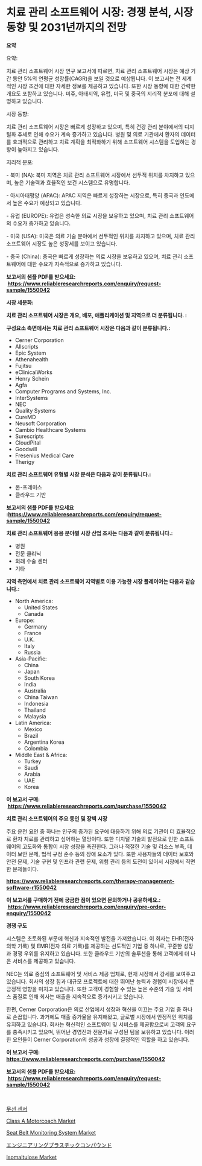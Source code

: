 <p><h1>치료 관리 소프트웨어 시장: 경쟁 분석, 시장 동향 및 2031년까지의 전망</h1></p><p><strong>요약</strong></p>
<p><p>요약:</p><p>치료 관리 소프트웨어 시장 연구 보고서에 따르면, 치료 관리 소프트웨어 시장은 예상 기간 동안 5%의 연평균 성장률(CAGR)을 보일 것으로 예상됩니다. 이 보고서는 전 세계적인 시장 조건에 대한 자세한 정보를 제공하고 있습니다. 또한 시장 동향에 대한 간략한 개요도 포함하고 있습니다. 미주, 아태지역, 유럽, 미국 및 중국의 지리적 분포에 대해 설명하고 있습니다.</p><p>시장 동향:</p><p>치료 관리 소프트웨어 시장은 빠르게 성장하고 있으며, 특히 건강 관리 분야에서의 디지털화 추세로 인해 수요가 계속 증가하고 있습니다. 병원 및 의료 기관에서 환자의 데이터를 효과적으로 관리하고 치료 계획을 최적화하기 위해 소프트웨어 시스템을 도입하는 경향이 높아지고 있습니다.</p><p>지리적 분포:</p><p>- 북미 (NA): 북미 지역은 치료 관리 소프트웨어 시장에서 선두적 위치를 차지하고 있으며, 높은 기술력과 효율적인 보건 시스템으로 유명합니다.</p><p>- 아시아태평양 (APAC): APAC 지역은 빠르게 성장하는 시장으로, 특히 중국과 인도에서 높은 수요가 예상되고 있습니다.</p><p>- 유럽 (EUROPE): 유럽은 성숙한 의료 시장을 보유하고 있으며, 치료 관리 소프트웨어의 수요가 증가하고 있습니다.</p><p>- 미국 (USA): 미국은 의료 기술 분야에서 선두적인 위치를 차지하고 있으며, 치료 관리 소프트웨어 시장도 높은 성장세를 보이고 있습니다.</p><p>- 중국 (China): 중국은 빠르게 성장하는 의료 시장을 보유하고 있으며, 치료 관리 소프트웨어에 대한 수요가 지속적으로 증가하고 있습니다.</p></p>
<p><strong>보고서의 샘플 PDF를 받으세요: &nbsp;<a href="https://www.reliableresearchreports.com/enquiry/request-sample/1550042">https://www.reliableresearchreports.com/enquiry/request-sample/1550042</a></strong></p>
<p><strong>시장 세분화:</strong></p>
<p><strong> 치료 관리 소프트웨어 시장은 개요, 배포, 애플리케이션 및 지역으로 더 분류됩니다. :</strong></p>
<p><strong>구성요소 측면에서는 치료 관리 소프트웨어 시장은 다음과 같이 분류됩니다.:</strong></p>
<p><ul><li>Cerner Corporation</li><li>Allscripts</li><li>Epic System</li><li>Athenahealth</li><li>Fujitsu</li><li>eClinicalWorks</li><li>Henry Schein</li><li>Agfa</li><li>Computer Programs and Systems, Inc.</li><li>InterSystems</li><li>NEC</li><li>Quality Systems</li><li>CureMD</li><li>Neusoft Corporation</li><li>Cambio Healthcare Systems</li><li>Surescripts</li><li>CloudPital</li><li>Goodwill</li><li>Fresenius Medical Care</li><li>Therigy</li></ul></p>
<p><strong> 치료 관리 소프트웨어 유형별 시장 분석은 다음과 같이 분류됩니다.:</strong></p>
<p><ul><li>온-프레미스</li><li>클라우드 기반</li></ul></p>
<p><strong>보고서의 샘플 PDF를 받으세요 :<a href="https://www.reliableresearchreports.com/enquiry/request-sample/1550042">https://www.reliableresearchreports.com/enquiry/request-sample/1550042</a></strong></p>
<p><strong> 치료 관리 소프트웨어 응용 분야별 시장 산업 조사는 다음과 같이 분류됩니다.:</strong></p>
<p><ul><li>병원</li><li>전문 클리닉</li><li>외래 수술 센터</li><li>기타</li></ul></p>
<p><strong>지역 측면에서 치료 관리 소프트웨어 지역별로 이용 가능한 시장 플레이어는 다음과 같습니다.:</strong></p>
<p><ul>
    <li>
        North America:
        <ul>
            <li>United States</li>
            <li>Canada</li>
        </ul>
    </li>
    <li>
        Europe:
        <ul>
            <li>Germany</li>
            <li>France</li>
            <li>U.K.</li>
            <li>Italy</li>
            <li>Russia</li>
        </ul>
    </li>
    <li>
        Asia-Pacific:
        <ul>
            <li>China</li>
            <li>Japan</li>
            <li>South Korea</li>
            <li>India</li>
            <li>Australia</li>
            <li>China Taiwan</li>
            <li>Indonesia</li>
            <li>Thailand</li>
            <li>Malaysia</li>
        </ul>
    </li>
    <li>
        Latin America:
        <ul>
            <li>Mexico</li>
            <li>Brazil</li>
            <li>Argentina Korea</li>
            <li>Colombia</li>
        </ul>
    </li>
    <li>
        Middle East & Africa:
        <ul>
            <li>Turkey</li>
            <li>Saudi</li>
            <li>Arabia</li>
            <li>UAE</li>
            <li>Korea</li>
        </ul>
    </li>
    </ul></p>
<p><strong>이 보고서 구매: &nbsp;<a href="https://www.reliableresearchreports.com/purchase/1550042">https://www.reliableresearchreports.com/purchase/1550042</a></strong></p>
<p><strong>치료 관리 소프트웨어의 주요 동인 및 장벽 시장</strong></p>
<p><p>주요 운전 요인 중 하나는 인구의 증가된 요구에 대응하기 위해 의료 기관이 더 효율적으로 환자 치료를 관리하고 싶어하는 열망이다. 또한 디지털 기술의 발전으로 인한 소프트웨어의 고도화와 통합이 시장 성장을 촉진한다. 그러나 적절한 기술 및 리소스 부족, 데이터 보안 문제, 법적 규정 준수 등의 장애 요소가 있다. 또한 사용자들의 데이터 보호와 안전 문제, 기술 구현 및 인프라 관련 문제, 위험 관리 등의 도전이 있어서 시장에서 직면한 문제들이다.</p></p>
<p><strong><a href="https://www.reliableresearchreports.com/therapy-management-software-r1550042">https://www.reliableresearchreports.com/therapy-management-software-r1550042</a></strong></p>
<p><strong>이 보고서를 구매하기 전에 궁금한 점이 있으면 문의하거나 공유하세요.: &nbsp;<a href="https://www.reliableresearchreports.com/enquiry/pre-order-enquiry/1550042">https://www.reliableresearchreports.com/enquiry/pre-order-enquiry/1550042</a></strong></p>
<p><strong>경쟁 구도</strong></p>
<p><p>시스템은 초토화된 부문에 혁신과 지속적인 발전을 가져왔습니다. 이 회사는 EHR(전자 의학 기록) 및 EMR(전자 의료 기록)를 제공하는 선도적인 기업 중 하나로, 꾸준한 성장과 경쟁 우위를 유지하고 있습니다. 또한 클라우드 기반의 솔루션을 통해 고객에게 더 나은 서비스를 제공하고 있습니다.</p><p>NEC는 의료 중심의 소프트웨어 및 서비스 제공 업체로, 현재 시장에서 강세를 보여주고 있습니다. 회사의 성장 힘과 대규모 프로젝트에 대한 뛰어난 능력과 경험이 시장에서 큰 긍정적 영향을 미치고 있습니다. 또한 고객이 경험할 수 있는 높은 수준의 기술 및 서비스 품질로 인해 회사는 매출을 지속적으로 증가시키고 있습니다. </p><p>한편, Cerner Corporation은 의료 산업에서 성장과 혁신을 이끄는 주요 기업 중 하나로 손꼽힙니다. 과거에도 매출 증가율을 유지해왔고, 글로벌 시장에서 안정적인 위치를 유지하고 있습니다. 회사는 혁신적인 소프트웨어 및 서비스를 제공함으로써 고객의 요구를 충족시키고 있으며, 뛰어난 경영진과 전문가로 구성된 팀을 보유하고 있습니다. 이러한 요인들이 Cerner Corporation의 성공과 성장에 결정적인 역할을 하고 있습니다.</p></p>
<p><strong>이 보고서 구매: &nbsp; <a href="https://www.reliableresearchreports.com/purchase/1550042">https://www.reliableresearchreports.com/purchase/1550042</a></strong></p>
<p><strong>보고서의 샘플 PDF를 받으세요: &nbsp;<a href="https://www.reliableresearchreports.com/enquiry/request-sample/1550042">https://www.reliableresearchreports.com/enquiry/request-sample/1550042</a></strong><strong></strong></p>
<p>&nbsp;</p>
<p><p><a href="https://medium.com/@ishacian.georges/%EB%AC%B4%EC%84%A0-%EC%84%BC%EC%84%9C-%EC%8B%9C%EC%9E%A5%EC%9D%98-%ED%86%B5%EC%B0%B0-%EC%8B%9C%EC%9E%A5-%EB%8F%99%ED%96%A5-%EC%84%B1%EC%9E%A5-2024%EB%85%84%EB%B6%80%ED%84%B0-2031%EB%85%84%EA%B9%8C%EC%A7%80-%EC%98%88%EC%B8%A1%EB%90%9C-%EA%B0%80%EC%B9%98-ee6aa4cf24d8">무선 센서</a></p><p><a href="https://issuu.com/reportprime-2/docs/class-a-motorcoach-market-size-2030.pptx">Class A Motorcoach Market</a></p><p><a href="https://issuu.com/reportprime-2/docs/seat-belt-monitoring-system-market-size-2030.pptx">Seat Belt Monitoring System Market</a></p><p><a href="https://github.com/xnljig2898992/Market-Research-Report-List-1/blob/main/430739318458.md">エンジニアリングプラスチックコンパウンド</a></p><p><a href="https://github.com/GroverBarry/Market-Research-Report-List-4/blob/main/isomaltulose-market.md">Isomaltulose Market</a></p></p>